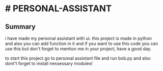 # # PERSONAL-ASSISTANT

## Summary

i have made my personal assistant with ui. this project is made in python and also you can add function in it and if you want to use this code you can use this but don't forget to mention me in your project, have a good day.

to start this project go to personal assistant file and run bob.py and also dont't forget to install nessessary modules!

